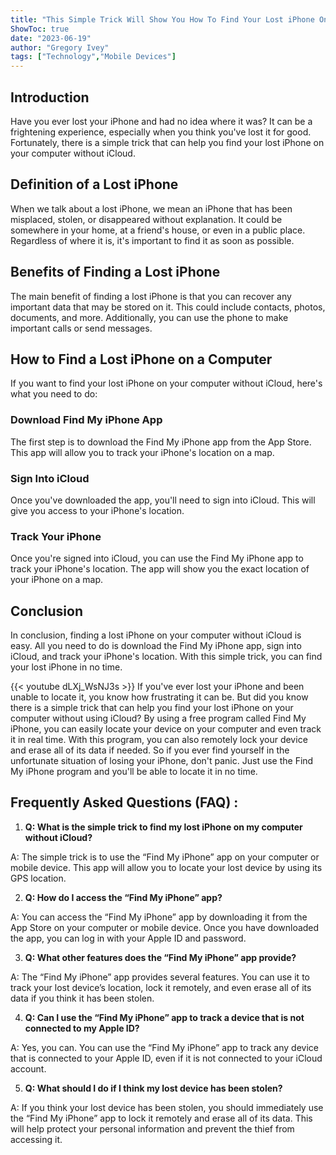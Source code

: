```yaml
---
title: "This Simple Trick Will Show You How To Find Your Lost iPhone On Your Computer Without iCloud!"
ShowToc: true 
date: "2023-06-19"
author: "Gregory Ivey" 
tags: ["Technology","Mobile Devices"]
---
```

## Introduction

Have you ever lost your iPhone and had no idea where it was? It can be a frightening experience, especially when you think you've lost it for good. Fortunately, there is a simple trick that can help you find your lost iPhone on your computer without iCloud.

## Definition of a Lost iPhone

When we talk about a lost iPhone, we mean an iPhone that has been misplaced, stolen, or disappeared without explanation. It could be somewhere in your home, at a friend's house, or even in a public place. Regardless of where it is, it's important to find it as soon as possible.

## Benefits of Finding a Lost iPhone

The main benefit of finding a lost iPhone is that you can recover any important data that may be stored on it. This could include contacts, photos, documents, and more. Additionally, you can use the phone to make important calls or send messages.

## How to Find a Lost iPhone on a Computer

If you want to find your lost iPhone on your computer without iCloud, here's what you need to do:

### Download Find My iPhone App

The first step is to download the Find My iPhone app from the App Store. This app will allow you to track your iPhone's location on a map.

### Sign Into iCloud

Once you've downloaded the app, you'll need to sign into iCloud. This will give you access to your iPhone's location.

### Track Your iPhone

Once you're signed into iCloud, you can use the Find My iPhone app to track your iPhone's location. The app will show you the exact location of your iPhone on a map.

## Conclusion

In conclusion, finding a lost iPhone on your computer without iCloud is easy. All you need to do is download the Find My iPhone app, sign into iCloud, and track your iPhone's location. With this simple trick, you can find your lost iPhone in no time.

{{< youtube dLXj_WsNJ3s >}} 
If you've ever lost your iPhone and been unable to locate it, you know how frustrating it can be. But did you know there is a simple trick that can help you find your lost iPhone on your computer without using iCloud? By using a free program called Find My iPhone, you can easily locate your device on your computer and even track it in real time. With this program, you can also remotely lock your device and erase all of its data if needed. So if you ever find yourself in the unfortunate situation of losing your iPhone, don't panic. Just use the Find My iPhone program and you'll be able to locate it in no time.

## Frequently Asked Questions (FAQ) :
1. **Q: What is the simple trick to find my lost iPhone on my computer without iCloud?** 

A: The simple trick is to use the “Find My iPhone” app on your computer or mobile device. This app will allow you to locate your lost device by using its GPS location.

2. **Q: How do I access the “Find My iPhone” app?** 

A: You can access the “Find My iPhone” app by downloading it from the App Store on your computer or mobile device. Once you have downloaded the app, you can log in with your Apple ID and password.

3. **Q: What other features does the “Find My iPhone” app provide?** 

A: The “Find My iPhone” app provides several features. You can use it to track your lost device’s location, lock it remotely, and even erase all of its data if you think it has been stolen.

4. **Q: Can I use the “Find My iPhone” app to track a device that is not connected to my Apple ID?** 

A: Yes, you can. You can use the “Find My iPhone” app to track any device that is connected to your Apple ID, even if it is not connected to your iCloud account.

5. **Q: What should I do if I think my lost device has been stolen?** 

A: If you think your lost device has been stolen, you should immediately use the “Find My iPhone” app to lock it remotely and erase all of its data. This will help protect your personal information and prevent the thief from accessing it.


